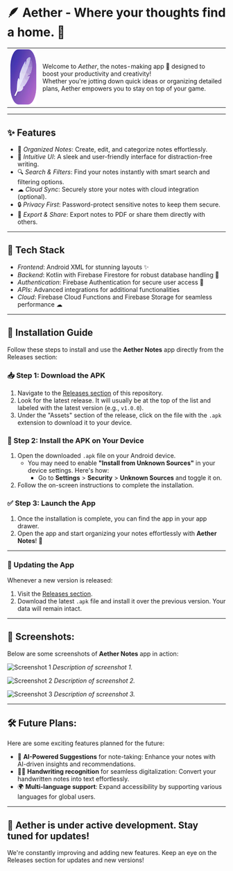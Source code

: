 # 🪶 Aether - Where your thoughts find a home. 🌌

<table style="border-collapse: collapse;">
  <tr>
    <td style="border: none;">
      
<img src="https://github.com/Akarshjha03/Aether-NotesApp/blob/master/AetherNew.png" style="height: 128px; width: 128px;" alt="AppIcon">
      
</td>
    <td style="border: none;">
      
Welcome to *Aether*, the notes-making app 📝 designed to boost your productivity and creativity!  
Whether you're jotting down quick ideas or organizing detailed plans, Aether empowers you to stay on top of your game.  

  </td> 
  </tr>
</table>

---

## ✨ Features
- 📂 *Organized Notes*: Create, edit, and categorize notes effortlessly.  
- 🌈 *Intuitive UI*: A sleek and user-friendly interface for distraction-free writing.  
- 🔍 *Search & Filters*: Find your notes instantly with smart search and filtering options.  
- ☁ *Cloud Sync*: Securely store your notes with cloud integration (optional).  
- 🔒 *Privacy First*: Password-protect sensitive notes to keep them secure.  
- 📑 *Export & Share*: Export notes to PDF or share them directly with others.  

---

## 🚀 Tech Stack
- *Frontend*: Android XML for stunning layouts ✨  
- *Backend*: Kotlin with Firebase Firestore for robust database handling 💾  
- *Authentication*: Firebase Authentication for secure user access 🔐  
- *APIs*: Advanced integrations for additional functionalities  
- *Cloud*: Firebase Cloud Functions and Firebase Storage for seamless performance ☁  

---

## 🔧 Installation Guide

Follow these steps to install and use the **Aether Notes** app directly from the Releases section:

### 📥 Step 1: Download the APK
1. Navigate to the [Releases section](https://github.com/Akarshjha03/Aether-NotesApp/releases) of this repository.
2. Look for the latest release. It will usually be at the top of the list and labeled with the latest version (e.g., `v1.0.0`).
3. Under the "Assets" section of the release, click on the file with the `.apk` extension to download it to your device.

### 📱 Step 2: Install the APK on Your Device
1. Open the downloaded `.apk` file on your Android device.
   - You may need to enable **"Install from Unknown Sources"** in your device settings. Here's how:
     - Go to **Settings** > **Security** > **Unknown Sources** and toggle it on.
2. Follow the on-screen instructions to complete the installation.

### ✅ Step 3: Launch the App
1. Once the installation is complete, you can find the app in your app drawer.
2. Open the app and start organizing your notes effortlessly with **Aether Notes**! 🎉

---

### 🔄 Updating the App
Whenever a new version is released:
1. Visit the [Releases section](https://github.com/Akarshjha03/Aether-NotesApp/releases).
2. Download the latest `.apk` file and install it over the previous version. Your data will remain intact.

---

## 📸 Screenshots:
Below are some screenshots of **Aether Notes** app in action:

![Screenshot 1](path/to/your/screenshot1.png)
*Description of screenshot 1.*

![Screenshot 2](path/to/your/screenshot2.png)
*Description of screenshot 2.*

![Screenshot 3](path/to/your/screenshot3.png)
*Description of screenshot 3.*

---

## 🛠 Future Plans:
Here are some exciting features planned for the future:

- 🤖 **AI-Powered Suggestions** for note-taking: Enhance your notes with AI-driven insights and recommendations.
- 🕵️‍♀️ **Handwriting recognition** for seamless digitalization: Convert your handwritten notes into text effortlessly.
- 🌍 **Multi-language support**: Expand accessibility by supporting various languages for global users.

---

## 🚧 Aether is under active development. Stay tuned for updates!
We're constantly improving and adding new features. Keep an eye on the Releases section for updates and new versions!
